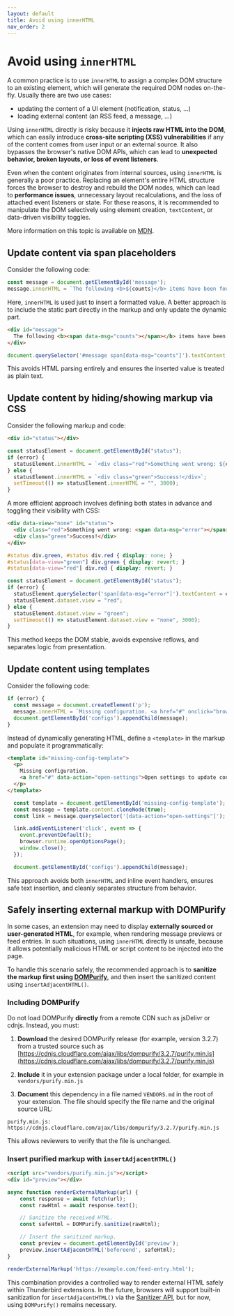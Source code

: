 ```yaml
---
layout: default
title: Avoid using innerHTML
nav_order: 2
---
```


# Avoid using `innerHTML`

A common practice is to use `innerHTML` to assign a complex DOM structure to an existing element, which
will generate the required DOM nodes on-the-fly. Usually there are two use cases:

* updating the content of a UI element (notification, status, …)
* loading external content (an RSS feed, a message, …)

Using `innerHTML` directly is risky because it **injects raw HTML into the DOM**, which can easily introduce **cross-site scripting (XSS) vulnerabilities** if any of the content comes from user input or an external source. It also bypasses the browser's native DOM APIs, which can lead to **unexpected behavior, broken layouts, or loss of event listeners**. 

Even when the content originates from internal sources, using `innerHTML` is generally a poor practice. Replacing an element's entire HTML structure forces the browser to destroy and rebuild the DOM nodes, which can lead to **performance issues**, unnecessary layout recalculations, and the loss of attached event listeners or state. For these reasons, it is recommended to manipulate the DOM selectively using element creation, `textContent`, or data-driven visibility toggles.

More information on this topic is available on [MDN](https://developer.mozilla.org/en-US/docs/Mozilla/Add-ons/WebExtensions/Safely_inserting_external_content_into_a_page).

## Update content via span placeholders

Consider the following code:

```javascript
const message = document.getElementById('message');
message.innerHTML = `The following <b>${counts}</b> items have been found:`;
``` 

Here, `innerHTML` is used just to insert a formatted value. A better approach is to include the static part directly in the markup and only update the dynamic part.

```html
<div id="message">
  The following <b><span data-msg="counts"></span></b> items have been found:
</div>
```

```javascript
document.querySelector('#message span[data-msg="counts"]').textContent = counts;
```

This avoids HTML parsing entirely and ensures the inserted value is treated as plain text.

## Update content by hiding/showing markup via CSS

Consider the following markup and code:

```html
<div id="status"></div>
```

```javascript
const statusElement = document.getElementById("status");
if (error) {
  statusElement.innerHTML = `<div class="red">Something went wrong: ${error}</div>`;
} else {
  statusElement.innerHTML = `<div class="green">Success!</div>`;
  setTimeout(() => statusElement.innerHTML = "", 3000);
}
```

A more efficient approach involves defining both states in advance and toggling their visibility with CSS:

```html
<div data-view="none" id="status">
  <div class="red">Something went wrong: <span data-msg="error"></span></div>
  <div class="green">Success!</div>
</div>
```

```css
#status div.green, #status div.red { display: none; }
#status[data-view="green"] div.green { display: revert; }
#status[data-view="red"] div.red { display: revert; }
```

```javascript
const statusElement = document.getElementById("status");
if (error) {
  statusElement.querySelector('span[data-msg="error"]').textContent = error;
  statusElement.dataset.view = "red";
} else {
  statusElement.dataset.view = "green";
  setTimeout(() => statusElement.dataset.view = "none", 3000);
}
```

This method keeps the DOM stable, avoids expensive reflows, and separates logic from presentation.

## Update content using templates

Consider the following code:

```javascript
if (error) {
  const message = document.createElement('p');
  message.innerHTML = `Missing configuration. <a href="#" onclick="browser.runtime.openOptionsPage(); window.close();">Open settings to update configuration</a>`;
  document.getElementById('configs').appendChild(message);
}
``` 

Instead of dynamically generating HTML, define a `<template>` in the markup and populate it programmatically:

```html
<template id="missing-config-template">
  <p>
    Missing configuration.
    <a href="#" data-action="open-settings">Open settings to update configuration</a>
  </p>
</template>
```

```javascript
  const template = document.getElementById('missing-config-template');
  const message = template.content.cloneNode(true);
  const link = message.querySelector('[data-action="open-settings"]');

  link.addEventListener('click', event => {
    event.preventDefault();
    browser.runtime.openOptionsPage();
    window.close();
  });

  document.getElementById('configs').appendChild(message);
```

This approach avoids both `innerHTML` and inline event handlers, ensures safe text insertion, and cleanly separates structure from behavior.

## Safely inserting external markup with DOMPurify

In some cases, an extension may need to display **externally sourced or user-generated HTML**, for example, when rendering message previews or feed entries. In such situations, using `innerHTML` directly is unsafe, because it allows potentially malicious HTML or script content to be injected into the page.

To handle this scenario safely, the recommended approach is to **sanitize the markup first using [DOMPurify](https://github.com/cure53/DOMPurify)**, and then insert the sanitized content using `insertAdjacentHTML()`.

### Including DOMPurify

Do not load DOMPurify **directly** from a remote CDN such as jsDelivr or cdnjs. Instead, you must:

1. **Download** the desired DOMPurify release (for example, version 3.2.7) from a trusted source such as  
   [https://cdnjs.cloudflare.com/ajax/libs/dompurify/3.2.7/purify.min.js](https://cdnjs.cloudflare.com/ajax/libs/dompurify/3.2.7/purify.min.js)

2. **Include** it in your extension package under a local folder, for example in `vendors/purify.min.js`

3. **Document** this dependency in a file named `VENDORS.md` in the root of your extension. The file should specify the file name and the original source URL:

```
purify.min.js: https://cdnjs.cloudflare.com/ajax/libs/dompurify/3.2.7/purify.min.js
```

This allows reviewers to verify that the file is unchanged.

### Insert purified markup with `insertAdjacentHTML()`

```html
<script src="vendors/purify.min.js"></script>
<div id="preview"></div>
```

```javascript
async function renderExternalMarkup(url) {
    const response = await fetch(url);
    const rawHtml = await response.text();

    // Sanitize the received HTML.
    const safeHtml = DOMPurify.sanitize(rawHtml);

    // Insert the sanitized markup.
    const preview = document.getElementById('preview');
    preview.insertAdjacentHTML('beforeend', safeHtml);
}

renderExternalMarkup('https://example.com/feed-entry.html');
```

This combination provides a controlled way to render external HTML safely within Thunderbird extensions. In the future, browsers will support built-in sanitization for `insertAdjacentHTML()` via the [Sanitizer API](https://developer.mozilla.org/en-US/docs/Web/API/Sanitizer), but for now, using `DOMPurify()` remains necessary.